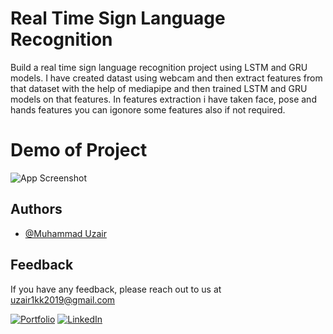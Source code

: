 
# Real Time Sign Language Recognition
Build a real time sign language recognition project using LSTM and GRU models. I have created datast using webcam and then extract features from that dataset with the help of mediapipe and then trained  LSTM and GRU models on that features. In features extraction i have taken face, pose and hands features you can igonore some features also if not required.



# Demo of Project
![App Screenshot](https://user-images.githubusercontent.com/83947741/255393553-8fb5bd7b-9604-4aa8-831b-e41c73f5ed11.png)
## Authors

- [@Muhammad Uzair](https://github.com/muxair080/)


## Feedback

If you have any feedback, please reach out to us at uzair1kk2019@gmail.com



[![Portfolio](https://img.shields.io/badge/Portfolio-View-<COLOR>.svg)](https://muxair080.netlify.app/)
[![LinkedIn](https://img.shields.io/badge/LinkedIn-Connect-<COLOR>.svg)](https://www.linkedin.com/in/muhammad-uzair-a69b5a223/)
